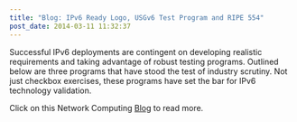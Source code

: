 ```yaml
---
title: "Blog: IPv6 Ready Logo, USGv6 Test Program and RIPE 554"
post_date: 2014-03-11 11:32:37
---
```

Successful IPv6 deployments are contingent on developing realistic requirements and taking advantage of robust testing programs. Outlined below are three programs that have stood the test of industry scrutiny. Not just checkbox exercises, these programs have set the bar for IPv6 technology validation.

Click on this Network Computing [Blog](https://www.networkcomputing.com/networking/earning-ipv6-seal-approval) to read more.
